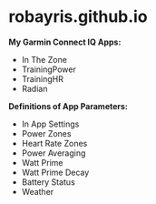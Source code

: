 # robayris.github.io

**My Garmin Connect IQ Apps:**

- In The Zone
- TrainingPower
- TrainingHR
- Radian

**Definitions of App Parameters:**

- In App Settings
- Power Zones
- Heart Rate Zones
- Power Averaging
- Watt Prime
- Watt Prime Decay
- Battery Status
- Weather
